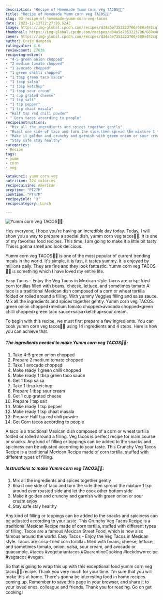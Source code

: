 ```yaml
---
description: "Recipe of Homemade Yumm corn veg TACOS🌮🌮"
title: "Recipe of Homemade Yumm corn veg TACOS🌮🌮"
slug: 93-recipe-of-homemade-yumm-corn-veg-tacos
date: 2021-12-13T22:27:28.624Z
image: https://img-global.cpcdn.com/recipes/d34a5e7353223706/680x482cq70/yumm-corn-veg-tacos-recipe-main-photo.jpg
thumbnail: https://img-global.cpcdn.com/recipes/d34a5e7353223706/680x482cq70/yumm-corn-veg-tacos-recipe-main-photo.jpg
cover: https://img-global.cpcdn.com/recipes/d34a5e7353223706/680x482cq70/yumm-corn-veg-tacos-recipe-main-photo.jpg
author: Craig Hampton
ratingvalue: 4.6
reviewcount: 27636
recipeingredient:
- "4-5 green onion chopped"
- "2 medium tomato chopped"
- "1 avocado chopped"
- "1 green chilli chopped"
- "1 tbsp green taco sauce"
- "1 tbsp salsa"
- "1 tbsp ketchup"
- "1 tbsp sour cream"
- "1 cup grated cheese"
- "1 tsp salt"
- "1 tsp pepper"
- "1 tsp chaat masala"
- "Half tsp red chili powder"
- " Corn tacos according to people"
recipeinstructions:
- "Mix all the ingredients and spices together gently"
- "Roast one side of taco and turn the side.then spread the mixture 1 tsp around over roasted side and let the cook other bottom side"
- "Make it golden and crunchy and garnish with green onion or sour cream.enjoy"
- "Stay safe stay healthy"
categories:
- Recipe
tags:
- yumm
- corn
- veg

katakunci: yumm corn veg 
nutrition: 224 calories
recipecuisine: American
preptime: "PT27M"
cooktime: "PT47M"
recipeyield: "3"
recipecategory: Lunch

---
```



![Yumm corn veg TACOS🌮🌮](https://img-global.cpcdn.com/recipes/d34a5e7353223706/680x482cq70/yumm-corn-veg-tacos-recipe-main-photo.jpg)

Hey everyone, I hope you're having an incredible day today. Today, I will show you a way to prepare a special dish, yumm corn veg tacos🌮🌮. It is one of my favorites food recipes. This time, I am going to make it a little bit tasty. This is gonna smell and look delicious.

Yumm corn veg TACOS🌮🌮 is one of the most popular of current trending meals in the world. It's simple, it is fast, it tastes yummy. It is enjoyed by millions daily. They are fine and they look fantastic. Yumm corn veg TACOS🌮🌮 is something which I have loved my entire life.

Easy Tacos - Enjoy the Veg Tacos in Mexican style Tacos are crisp-fried corn tortillas filled with beans, cheese, lettuce, and sometimes tomato A taco is a traditional Mexican dish composed of a corn or wheat tortilla folded or rolled around a filling. With yummy Veggies filling and salsa sauce. Mix all the ingredients and spices together gently. Yumm corn veg TACOS. green onion chopped•medium tomato chopped•avocado chopped•green chilli chopped•green taco sauce•salsa•ketchup•sour cream.


To begin with this recipe, we must first prepare a few ingredients. You can cook yumm corn veg tacos🌮🌮 using 14 ingredients and 4 steps. Here is how you can achieve that.

<!--inarticleads1-->

##### The ingredients needed to make Yumm corn veg TACOS🌮🌮:

1. Take 4-5 green onion chopped
1. Prepare 2 medium tomato chopped
1. Take 1 avocado chopped
1. Make ready 1 green chilli chopped
1. Make ready 1 tbsp green taco sauce
1. Get 1 tbsp salsa
1. Take 1 tbsp ketchup
1. Prepare 1 tbsp sour cream
1. Get 1 cup grated cheese
1. Prepare 1 tsp salt
1. Make ready 1 tsp pepper
1. Make ready 1 tsp chaat masala
1. Prepare Half tsp red chili powder
1. Get  Corn tacos according to people


A taco is a traditional Mexican dish composed of a corn or wheat tortilla folded or rolled around a filling. Veg tacos is perfect recipe for main course or snacks. Any kind of filling or toppings can be added to the snacks and spiciness can be adjusted according to your taste. This Crunchy Veg Tacos Recipe is a traditional Mexican Recipe made of corn tortilla, stuffed with different types of filling. 

<!--inarticleads2-->

##### Instructions to make Yumm corn veg TACOS🌮🌮:

1. Mix all the ingredients and spices together gently
1. Roast one side of taco and turn the side.then spread the mixture 1 tsp around over roasted side and let the cook other bottom side
1. Make it golden and crunchy and garnish with green onion or sour cream.enjoy
1. Stay safe stay healthy


Any kind of filling or toppings can be added to the snacks and spiciness can be adjusted according to your taste. This Crunchy Veg Tacos Recipe is a traditional Mexican Recipe made of corn tortilla, stuffed with different types of filling. Tacos are a famous Mexican Street Food, which is now also famous around the world. Easy Tacos - Enjoy the Veg Tacos in Mexican style. Tacos are crisp-fried corn tortillas filled with beans, cheese, lettuce, and sometimes tomato, onion, salsa, sour cream, and avocado or guacamole. #tacos #vegetariantacos #QuarantineCooking #lockdownrecipe #vegtacos #vegan. 

So that is going to wrap this up with this exceptional food yumm corn veg tacos🌮🌮 recipe. Thank you very much for your time. I'm sure that you will make this at home. There's gonna be interesting food in home recipes coming up. Remember to save this page in your browser, and share it to your loved ones, colleague and friends. Thank you for reading. Go on get cooking!
